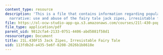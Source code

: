 ```yaml
---
content_type: resource
description: 'This is a file that contains information regarding popular culture and
  narrative: use and abuse of the fairy tale jack zipes, irresistable fairy tale.'
file: https://ol-ocw-studio-app-qa.s3.amazonaws.com/courses/21l-430-popular-culture-and-narrative-use-and-abuse-of-the-fairy-tale-fall-2015/113fdb2da4355e6f82082026b1b8618e_MIT21L_430F15_JackZipes.pdf
file_type: application/pdf
parent_uid: 9812cfa4-2133-0751-4406-abd5881f58d1
resourcetype: Document
title: 21L.430F15 Jack Zipes, Irresistable Fairy Tale
uid: 113fdb2d-a435-5e6f-8208-2026b1b8618e
---
```

